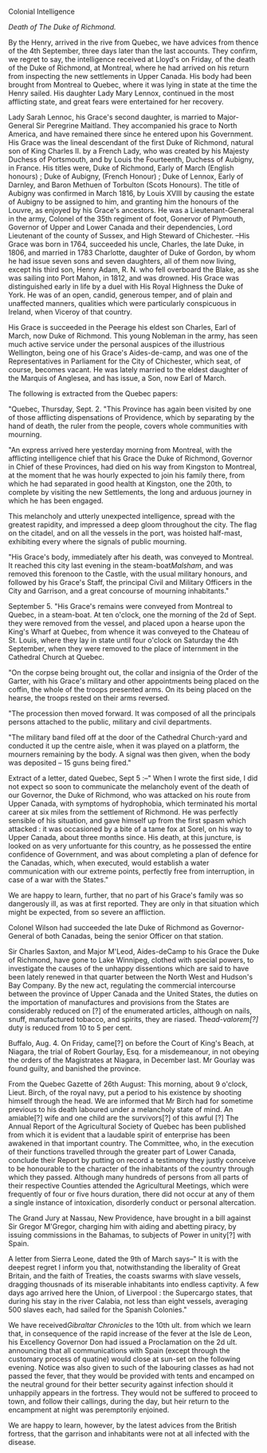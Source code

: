 Colonial Intelligence*Death  of The Duke  of Richmond.*By the Henry, arrived in the rive from Quebec, we have advices from thence of the 4th September, three days later than the last accounts. They confirm, we regret to say, the intelligence received at Lloyd's on Friday, of the death of the Duke of Richmond, at Montreal, where he had arrived on his return from inspecting the new settlements in Upper Canada. His body had been brought from Montreal to Quebec, where it was lying in state at the time the Henry sailed. His daughter Lady Mary Lennox, continued in the most afflicting state, and great fears were entertained for her recovery.Lady Sarah Lennoc, his Grace's second daughter, is married to Major-General Sir Peregrine Maitland. They accompanied his grace to North America, and have remained there since he entered upon his Government. His Grace was the lineal descendant of the first Duke of Richmond, natural son of King Charles II. by a French Lady, who was created by his Majesty Duchess of Portsmouth, and by Louis the Fourteenth, Duchess of Aubigny, in France. His titles were, Duke of Richmond, Early of March (English honours) ; Duke of Aubigny, (French Honour) ; Duke of Lennox, Early of Darnley, and Baron Methuen of Torbulton (Scots Honours). The title of Aubigny was confirmed in March 1816, by Louis XVIII by causing the estate of Aubigny to be assigned to him, and granting him the honours of the Louvre, as enjoyed by his Grace's ancestors. He was a Lieutenant-General in the army, Colonel of the 35th regiment of foot, Gonervor of Plymouth, Governor of Upper and Lower Canada and their dependencies, Lord Lieutenant of the county of Sussex, and High Steward of Chichester. –His Grace was born in 1764, succeeded his uncle, Charles, the late Duke, in 1806, and married in 1783 Charlotte, daughter of Duke of Gordon, by whom he had issue seven sons and seven daughters, all of them now living, except his third son, Henry Adam, R. N. who fell overboard the Blake, as she was sailing into Port Mahon, in 1812, and was drowned. His Grace was distinguished early in life by a duel with His Royal Highness the Duke of York. He was of an open, candid, generous temper, and of plain and unaffected manners, qualities which were particularly conspicuous in Ireland, when Viceroy of that country.His Grace is succeeded in the Peerage his eldest son Charles, Earl of March, now Duke of Richmond. This young Nobleman in the army, has seen much active service under the personal auspices of the illustrious Wellington, being one of his Grace's Aides-de-camp, and was one of the Representatives in Parliament for the City of Chichester, which seat, of course, becomes vacant. He was lately married to the eldest daughter of the Marquis of Anglesea, and has issue, a Son, now Earl of March.The following is extracted from the Quebec papers:"Quebec, Thursday, Sept. 2. "This Province has again been visited by one of those afflicting dispensations of Providence, which by separating by the hand of death, the ruler from the people, covers whole communities with mourning."An express arrived here yesterday morning from Montreal, with the afflicting intelligence chief that his Grace the Duke of Richmond, Governor in Chief of these Provinces, had died on his way from Kingston to Montreal, at the moment that he was hourly expected to join his family there, from which he had separated in good health at Kingston, one the 20th, to complete by visiting the new Settlements, the long and arduous journey in which he has been engaged.This melancholy and utterly unexpected intelligence, spread with the greatest rapidity, and impressed a deep gloom throughout the city. The flag on the citadel, and on all the vessels in the port, was hoisted half-mast, exhibiting every where the signals of public mourning."His Grace's body, immediately after his death, was conveyed to Montreal. It reached this city last evening in the steam-boat*Malsham*, and was removed this forenoon to the Castle, with the usual military honours, and followed by his Grace's Staff, the principal Civil and Military Officers in the City and Garrison, and a great concourse of mourning inhabitants."September 5. "His Grace's remains were conveyed from Montreal to Quebec, in a steam-boat. At ten o'clock, one the morning of the 2d of Sept. they were removed from the vessel, and placed upon a hearse upon the King's Wharf at Quebec, from whence it was conveyed to the Chateau of St. Louis, where they lay in state until four o'clock on Saturday the 4th September, when they were removed to the place of internment in the Cathedral Church at Quebec."On the corpse being brought out, the collar and insignia of the Order of the Garter, with his Grace's military and other appointments being placed on the coffin, the whole of the troops presented arms. On its being placed on the hearse, the troops rested on their arms reversed."The procession then moved forward. It was composed of all the principals persons attached to the public, military and civil departments."The military band filed off at the door of the Cathedral Church-yard and conducted it up the centre aisle, when it was played on a platform, the mourners remaining by the body. A signal was then given, when the body was deposited – 15 guns being fired."Extract of a letter, dated Quebec, Sept 5 :–" When I wrote the first side, I did not expect so soon to communicate the melancholy event of the death of our Governor, the Duke of Richmond, who was attacked on his route from Upper Canada, with symptoms of hydrophobia, which terminated his mortal career at six miles from the settlement of Richmond. He was perfectly sensible of his situation, and gave himself up from the first spasm which attacked : it was occasioned by a bite of a tame fox at Sorel, on his way to Upper Canada, about three months since. His death, at this juncture, is looked on as very unfortuante for this country, as he possessed the entire confidence of Government, and was about completing a plan of defence for the Canadas, which, when executed, would establish a water communication with our extreme points, perfectly free from interruption, in case of a war with the States."We are happy to learn, further, that no part of his Grace's family was so dangerously ill, as was at first reported. They are only in that situation which might be expected, from so severe an affliction.Colonel Wilson had succeeded the late Duke of Richmond as Governor-General of both Canadas, being the senior Officer on that station.Sir Charles Saxton, and Major M'Leod, Aides-deCamp to his Grace the Duke of Richmond, have gone to Lake Winnipeg, clothed with special powers, to investigate the causes of the unhappy dissentions which are said to have been lately renewed in that quarter between the North West and Hudson's Bay Company. By the new act, regulating the commercial intercourse between the province of Upper Canada and the United States, the duties on the importation of manufactures and provisions from the States are considerably reduced on [?] of the enumerated articles, although on nails, snuff, manufactured tobacco, and spirits, they are riased. The*ad-valorem[?]*  duty is reduced from 10 to 5 per cent.Buffalo, Aug. 4. On Friday, came[?] on before the Court of King's Beach, at Niagara, the trial of Robert Gourlay, Esq. for a misdemeanour, in not obeying the orders of the Magistrates at Niagara, in December last. Mr Gourlay was found guilty, and banished the province.From the Quebec Gazette of 26th August: This morning, about 9 o'clock, Lieut. Birch, of the royal navy, put a period to his existence by shooting himself through the head. We are informed that Mr Birch had for sometime previous to his death laboured under a melancholy state of mind. An amiable[?] wife and one child are the survivors[?] of this awful [?] The Annual Report of the Agricultural Society of Quebec has been published from which it is evident that a laudable spirit of enterprise has been awakened in that important country. The Committee, who, in the execution of their functions travelled through the greater part of Lower Canada, conclude their Report by putting on record a testimony they justly conceive to be honourable to the character of the inhabitants of the country through which they passed. Although many hundreds of persons from all parts of their respective Counties attended the Agricultural Meetings, which were frequently of four or five hours duration, there did not occur at any of them a single instance of intoxication, disorderly conduct or personal altercation.The Grand Jury at Nassau, New Providence, have brought in a bill against Sir Gregor M'Gregor, charging him with aiding and abetting piracy, by issuing commissions in the Bahamas, to subjects of Power in unity[?] with Spain.A letter from Sierra Leone, dated the 9th of March says–" It is with the deepest regret I inform you that, notwithstanding the liberality of Great Britain, and the faith of Treaties, the coasts swarms with slave vessels, dragging thousnads of its miserable inhabitants into endless captivity. A few days ago arrived here the Union, of Liverpool : the Supercargo states, that during his stay in the river Calabia, not less than eight vessels, averaging 500 slaves each, had sailed for the Spanish Colonies."We have received*Gibraltar Chronicles*  to the 10th ult. from which we learn that, in consequence of the rapid increase of the fever at the Isle de Leon, his Excellency Governor Don had issued a Proclamation on the 2d ult. announcing that all communications with Spain (except through the customary process of quatine) would close at sun-set on the following evening. Notice was also given to such of the labouring classes as had not passed the fever, that they would be provided with tents and encamped on the neutral ground for their better security against infection should it unhappily appears in the fortress. They would not be suffered to proceed to town, and follow their callings, during the day, but heir return to the encampment at night was peremptorily enjoined.We are happy to learn, however, by the latest advices from the British fortress, that the garrison and inhabitants were not at all infected with the disease.